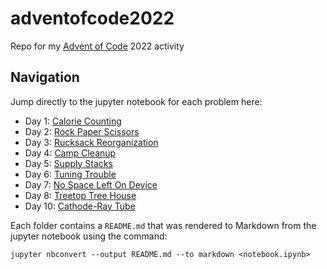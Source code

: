 # adventofcode2022
Repo for my [Advent of Code](https://adventofcode.com/) 2022 activity

## Navigation
Jump directly to the jupyter notebook for each problem here:

- Day 1: [Calorie Counting](https://github.com/artdavis/adventofcode2022/blob/master/day01/Calorie_Counting.ipynb)
- Day 2: [Rock Paper Scissors](https://github.com/artdavis/adventofcode2022/blob/master/day02/Rock_Paper_Scissors.ipynb)
- Day 3: [Rucksack Reorganization](https://github.com/artdavis/adventofcode2022/blob/master/day03/Rucksack_Reorganization.ipynb)
- Day 4: [Camp Cleanup](https://github.com/artdavis/adventofcode2022/blob/master/day04/Camp_Cleanup.ipynb)
- Day 5: [Supply Stacks](https://github.com/artdavis/adventofcode2022/blob/master/day05/Supply_Stacks.ipynb)
- Day 6: [Tuning Trouble](https://github.com/artdavis/adventofcode2022/blob/master/day06/Tuning_Trouble.ipynb)
- Day 7: [No Space Left On Device](https://github.com/artdavis/adventofcode2022/blob/master/day07/No_Space_Left_On_Device.ipynb)
- Day 8: [Treetop Tree House](https://github.com/artdavis/adventofcode2022/blob/master/day08/Treetop_Tree_House.ipynb)
- Day 10: [Cathode-Ray Tube](https://github.com/artdavis/adventofcode2022/blob/master/day10/Cathode-Ray_Tube.ipynb)

Each folder contains a `README.md` that was rendered to Markdown from the
jupyter notebook using the command:
```
jupyter nbconvert --output README.md --to markdown <notebook.ipynb>
```
